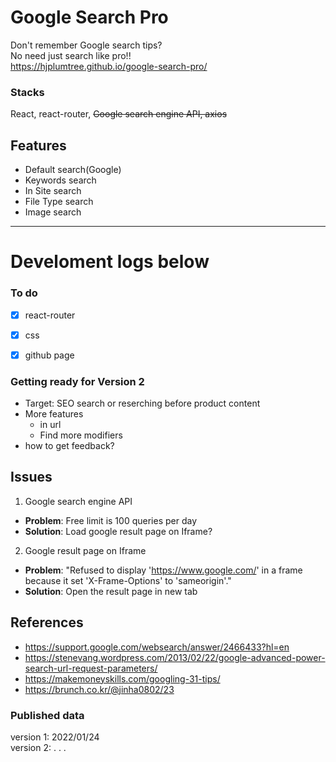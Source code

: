 
# Google Search Pro

Don't remember Google search tips?  
No need just search like pro!!   
<https://hjplumtree.github.io/google-search-pro/>   


### Stacks

React, react-router, ~~Google search engine API, axios~~  


## Features

- Default search(Google)
- Keywords search
- In Site search
- File Type search
- Image search


---


# Develoment logs below


### To do

- [X] react-router
- [X] css
- [X] github page
   

### Getting ready for Version 2

- Target: SEO search or reserching before product content
- More features
  - in url
  - Find more modifiers
- how to get feedback?


## Issues

1. Google search engine API

- **Problem**: Free limit is 100 queries per day
- **Solution**: Load google result page on Iframe?

2. Google result page on Iframe

- **Problem**: "Refused to display 'https://www.google.com/' in a frame because it set 'X-Frame-Options' to 'sameorigin'."
- **Solution**: Open the result page in new tab


## References

- https://support.google.com/websearch/answer/2466433?hl=en
- https://stenevang.wordpress.com/2013/02/22/google-advanced-power-search-url-request-parameters/
- https://makemoneyskills.com/googling-31-tips/
- https://brunch.co.kr/@jinha0802/23


### Published data
version 1: 2022/01/24   
version 2: . . . 
